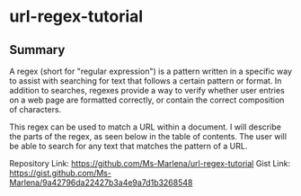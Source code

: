 # url-regex-tutorial

## Summary

A regex (short for "regular expression") is a pattern written in a specific way to assist with searching for text that follows a certain pattern or format. In addition to searches, regexes provide a way to verify whether user entries on a web page are formatted correctly, or contain the correct composition of characters.

This regex can be used to match a URL within a document. I will describe the parts of the regex, as seen below in the table of contents. The user will be able to search for any text that matches the pattern of a URL. 

Repository Link: https://github.com/Ms-Marlena/url-regex-tutorial
Gist Link: https://gist.github.com/Ms-Marlena/9a42796da22427b3a4e9a7d1b3268548
